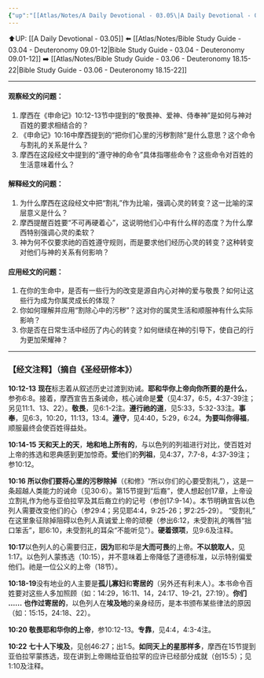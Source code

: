 ```yaml
---
{"up":"[[Atlas/Notes/A Daily Devotional - 03.05\|A Daily Devotional - 03.05]]","dg-publish":true,"permalink":"/atlas/notes/bible-study-guide-03-05-deuteronomy-10-12-22/","dgPassFrontmatter":true}
---
```


⬆️UP: [[A Daily Devotional - 03.05]]
⬅️ [[Atlas/Notes/Bible Study Guide - 03.04 - Deuteronomy 09.01-12\|Bible Study Guide - 03.04 - Deuteronomy 09.01-12]]
➡️ [[Atlas/Notes/Bible Study Guide - 03.06 - Deuteronomy 18.15-22\|Bible Study Guide - 03.06 - Deuteronomy 18.15-22]] 

---

#### 观察经文的问题：
1. 摩西在《申命记》10:12-13节中提到的“敬畏神、爱神、侍奉神”是如何与神对百姓的要求相结合的？
2. 《申命记》10:16中摩西提到的“把你们心里的污秽割除”是什么意思？这个命令与割礼的关系是什么？
3. 摩西在这段经文中提到的“遵守神的命令”具体指哪些命令？这些命令对百姓的生活意味着什么？

#### 解释经文的问题：
1. 为什么摩西在这段经文中把“割礼”作为比喻，强调心灵的转变？这一比喻的深层意义是什么？
2. 摩西提醒百姓要“不可再硬着心”，这说明他们心中有什么样的态度？为什么摩西特别强调心灵的柔软？
3. 神为何不仅要求祂的百姓遵守规则，而是要求他们经历心灵的转变？这种转变对他们与神的关系有何影响？

#### 应用经文的问题：
1. 在你的生命中，是否有一些行为的改变是源自内心对神的爱与敬畏？如何让这些行为成为你属灵成长的体现？
2. 你如何理解并应用“割除心中的污秽”？这对你的属灵生活和顺服神有什么实际影响？
3. 你是否在日常生活中经历了内心的转变？如何继续在神的引导下，使自己的行为更加荣耀神？

---
### 【经文注释】（摘自《圣经研修本》）

**10:12-13** **现在**标志着从叙述历史过渡到劝诫。**耶和华你上帝向你所要的是什么**，参弥6:8。接着，摩西宣告五条诫命，核心诫命是**爱**（见4:37，6:5，4:37-39注；另见11:1、13、22）。**敬畏**，见6:1-2注。**遵行祂的道**，见5:33，5:32-33注。**事奉**，见6:3，10:20，11:13，13:4。**遵守**，见4:40，5:29，6:24。**为要叫你得福**，顺服最终会使百姓得益处。

**10:14-15** **天和天上的天**，**地和地上所有的**，与以色列的列祖进行对比，使百姓对上帝的拣选和恩典感到更加惊奇。**爱**他们的**列祖**，见4:37，7:7-8，4:37-39注；参10:12。

**10:16** **所以你们要将心里的污秽除掉**（《和修》“所以你们的心要受割礼”），这是一条超越人类能力的诫命（见30:6）。第15节提到“后裔”，使人想起创17章，上帝设立割礼作为他与亚伯拉罕及其后裔立约的记号（参创17:9-14）。本节明确宣告以色列人需要改变他们的心（参29:4；另见耶4:4，9:25-26；罗2:25-29）。 “受割礼” 在这里象征除掉阻碍以色列人真诚爱上帝的顽梗（参出6:12，未受割礼的嘴唇“拙口笨舌”，耶6:10，未受割礼的耳朵“不能听见”）。**硬着颈项**，见9:6及注释。

**10:17**以色列人的心需要归正，**因为**耶和华是**大而可畏**的上帝。**不以貌取人**，见1:17。以色列人蒙拣选（10:15），并不意味着上帝降低了道德标准，以示特别偏爱他们。祂是一位公义的上帝（18节）。

**10:18-19**没有地业的人主要是**孤儿寡妇**和**寄居的**（另外还有利未人）。本书命令百姓要对这些人多加照顾（如：14:29，16:11、14，24:17、19-21，27:19）。**你们** **……** **也作过寄居的**，以色列人在**埃及地**的亲身经历，是本书颁布某些律法的原因（如：15:15，24:18、22）。

**10:20** **敬畏耶和华你的上帝**，参10:12-13。**专靠**，见4:4，4:3-4注。

**10:22** **七十人下埃及**，见创46:27；出1:5。**如同天上的星那样多**，摩西在15节提到亚伯拉罕蒙拣选，现在讲到上帝赐给亚伯拉罕的应许已经部分成就（创15:5）；见1:10及注释。
